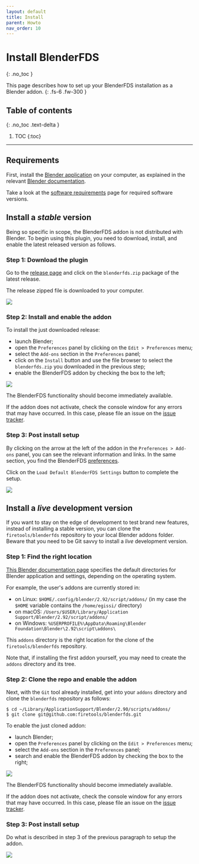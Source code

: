 ```yaml
---
layout: default
title: Install
parent: Howto
nav_order: 10
---
```


# Install BlenderFDS
{: .no_toc }

This page describes how to set up your BlenderFDS installation as a Blender addon.
{: .fs-6 .fw-300 }

## Table of contents
{: .no_toc .text-delta }

1. TOC
{:toc}

---

## Requirements

First, install the [Blender application](https://www.blender.org/) on your computer,
as explained in the relevant [Blender documentation](https://docs.blender.org/manual/en/latest/getting_started/install/index.html).

Take a look at the [software requirements](Software-requirements) page for required software versions.

## Install a *stable* version

Being so specific in scope, the BlenderFDS addon is not distributed with Blender.
To begin using this plugin, you need to download, install, and enable the latest released version as follows.

### Step 1: Download the plugin

Go to the [release page](https://github.com/firetools/blenderfds/releases)
and click on the `blenderfds.zip` package of the latest release.

The release zipped file is downloaded to your computer.

![](images/install/pref_addon_download.png)

### Step 2: Install and enable the addon

To install the just downloaded release:

 * launch Blender;
 * open the `Preferences` panel by clicking on the `Edit > Preferences` menu;
 * select the `Add-ons` section in the `Preferences` panel;
 * click on the `Install` button and use the file browser to select the `blenderfds.zip` you downloaded in the previous step;
 * enable the BlenderFDS addon by checking the box to the left;

![](images/install/pref_addon_enable.png)

The BlenderFDS functionality should become immediately available.

If the addon does not activate, check the console window for any errors that may have occurred.
In this case, please file an issue on the [issue tracker](https://github.com/firetools/blenderfds/issues).

### Step 3: Post install setup

By clicking on the arrow at the left of the addon in the `Preferences > Add-ons` panel, you can see the relevant information and links. In the same section, you find the BlenderFDS [preferences]().

Click on the `Load Default BlenderFDS Settings` button to complete the setup.

![](images/install/pref_addon_postinstall.png)

## Install a *live* development version

If you want to stay on the edge of development to test brand new features, instead of installing a stable version, you can clone the `firetools/blenderfds` repository to your local Blender addons folder. Beware that you need to be Git savvy to install a *live* development version.

### Step 1: Find the right location

[This Blender documentation page](https://docs.blender.org/manual/en/latest/advanced/blender_directory_layout.html)
specifies the default directories for Blender application and settings, depending on the operating system.

For example, the user's addons are currently stored in:

 * on Linux: `$HOME/.config/blender/2.92/script/addons/` (in my case the `$HOME` variable contains the `/home/egissi/` directory)
 * on macOS: `/Users/$USER/Library/Application Support/Blender/2.92/script/addons/` 
 * on Windows: `%USERPROFILE%\AppData\Roaming\Blender Foundation\Blender\2.92\script\addons\` 

This `addons` directory is the right location for the clone of the `firetools/blenderfds` repository.

Note that, if installing the first addon yourself, you may need to create the `addons` directory and its tree.

### Step 2: Clone the repo and enable the addon

Next, with the `Git` tool already installed, get into your `addons` directory and clone the `blenderfds` repository as follows:
```
$ cd ~/Library/ApplicationSupport/Blender/2.90/scripts/addons/
$ git clone git@github.com:firetools/blenderfds.git
```

To enable the just cloned addon:

 * launch Blender;
 * open the `Preferences` panel by clicking on the `Edit > Preferences` menu;
 * select the `Add-ons` section in the `Preferences` panel;
 * search and enable the BlenderFDS addon by checking the box to the right;

![](images/install/pref_addon_enable.png)

The BlenderFDS functionality should become immediately available.

If the addon does not activate, check the console window for any errors that may have occurred. In this case, please file an issue on the [issue tracker](https://github.com/firetools/blenderfds/issues).


### Step 3: Post install setup

Do what is described in step 3 of the previous paragraph to setup the addon.

![](images/install/ui_imported_couch.png)

